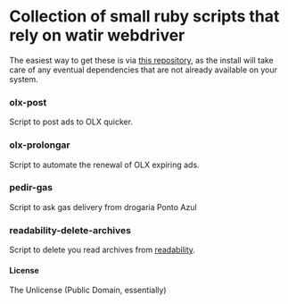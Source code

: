 # Collection of small ruby scripts that rely on watir webdriver

The easiest way to get these is via [this repository](https://github.com/vitorgalvao/homebrew-tinyscripts), as the install will take care of any eventual dependencies that are not already available on your system.

### olx-post
Script to post ads to OLX quicker.

### olx-prolongar
Script to automate the renewal of OLX expiring ads.

### pedir-gas
Script to ask gas delivery from drogaria Ponto Azul

### readability-delete-archives
Script to delete you read archives from [readability](https://www.readability.com/).

#### License
The Unlicense (Public Domain, essentially)
